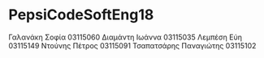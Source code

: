 # PepsiCodeSoftEng18
Γαλανάκη Σοφία  03115060
Διαμάντη Ιωάννα 03115035
Λεμπέση Εύη     03115149
Ντούνης Πέτρος  03115091
Τσαπατσάρης Παναγιώτης 03115102 


